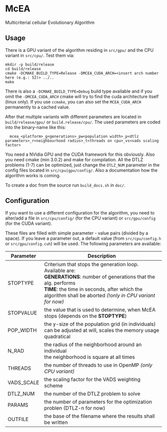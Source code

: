 # McEA
Multicriterial cellular Evolutionary Algorithm

## Usage

There is a GPU variant of the algorithm residing in `src/gpu/` and the CPU variant in `src/cpu/`.
Test them via:

```
mkdir -p build/release
cd build/release
cmake -DCMAKE_BUILD_TYPE=Release -DMCEA_CUDA_ARCH=<insert arch number here (e.g.: 52)> ../..
make
```

There is also a `-DCMAKE_BUILD_TYPE=Debug` build type available and if you omit the `-DMCEA_CUDA_ARCH` cmake will try to find the cuda architecture itself (linux only).
If you use `ccmake`, you can also set the `MCEA_CUDA_ARCH` permanently to a cached value.


After that multiple variants with different parameters are located in `build/release/gpu/` or `build.release/cpu/`.
The used parameters are coded into the binary-name like this:

```
  mcea_<platform>_g<generations>_pw<population width>_p<dtlz parameters>_r<neighbourhood radius>_t<threads on cpu>_vs<vads scaling factor>
```

You need a NVidia GPU and the CUDA framework for this obviously.
Also you need cmake (min 3.0.2) and make for compilation.
All the DTLZ problems (1-7) can be optimized, just change the `DTLZ_NUM` parameter in the config files located in `src/cpu|gpu/config/`.
Also a documentation how the algorithm works is coming.

To create a doc from the source run `build_docs.sh` in `doc/`.

## Configuration

If you want to use a different configuration for the algorithm,
you need to alter/add a file in `src/cpu/config/` (for the CPU variant) or `src/gpu/config` (for the CUDA variant).

These files are filled with simple parameter - value pairs (divided by a space).
If you leave a parameter out, a default value (from `src/cpu/config.h` or `src/gpu/config.cuh`) will be used.
The following parameters are available:

| Parameter | Description |
|-----------|-------------|
| STOPTYPE | Criterium that stops the generation loop. Available are: <br> **GENERATIONS**: number of generations that the alg. performs <br> **TIME**: the time in seconds, after which the algorithm shall be aborted *(!only in CPU variant for now)* |
| STOPVALUE | the value that is used to determine, when McEA stops (depends on the **STOPTYPE**) |
| POP_WIDTH | the y-size of the population grid (in individuals) <br> can be adjusted at will, scales the memory usage quadratical |
| N_RAD | the radius of the neighborhood around an individual <br> the neighborhood is square at all times |
| THREADS | the number of threads to use in OpenMP *(only CPU variant)*|
| VADS_SCALE | the scaling factor for the VADS weighting scheme |
| DTLZ_NUM | the number of the DTLZ problem to solve |
| PARAMS | the number of parameters for the optimization problen (DTLZ-n for now) |
| OUTFILE | the base of the filename where the results shall be written |

